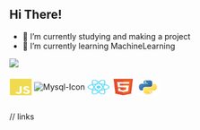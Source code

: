 ## Hi There!

- 🔭 I’m currently studying and making a project
- 🌱 I’m currently learning MachineLearning

<div style="display:inline-block;">
  <a href="https://www.github.com/CiscoSartori">
    <img style="height:180px;" src="https://github-readme-stats.vercel.app/api?username=CiscoSartori&show_icons=true&theme=tokyonight" />
  </a>
</div>

<div style="display: inline_block"><br>
  <img align="center" alt="Js-Icon" height="30" width="40" src="https://raw.githubusercontent.com/devicons/devicon/master/icons/javascript/javascript-plain.svg">
  <img align="center" alt="Mysql-Icon" height="30" width="40" src="https://cdn.jsdelivr.net/gh/devicons/devicon/icons/mysql/mysql-original.svg" />
  <img align="center" alt="React-Icon" height="30" width="40" src="https://raw.githubusercontent.com/devicons/devicon/master/icons/react/react-original.svg">
  <img align="center" alt="HTML-Icon" height="30" width="40" src="https://raw.githubusercontent.com/devicons/devicon/master/icons/html5/html5-original.svg">
  <img align="center" alt="Python-Icon" height="30" width="40" src="https://raw.githubusercontent.com/devicons/devicon/master/icons/python/python-original.svg">
</div>
  
  ##
 
<div> 
  // links
</div>
